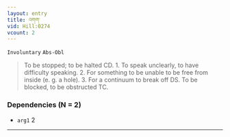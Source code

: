```yaml
---
layout: entry
title: འགག་
vid: Hill:0274
vcount: 2
---
```

`Involuntary` `Abs-Obl`
> To be stopped; to be halted CD\.
 1\.
 To speak unclearly, to have difficulty speaking\.
 2\.
 For something to be unable to be free from inside (e\.
g\.
 a hole)\.
 3\.
 For a continuum to break off DS\.
 To be blocked, to be obstructed TC\.

### Dependencies (N = 2)
* `arg1` 2

---

